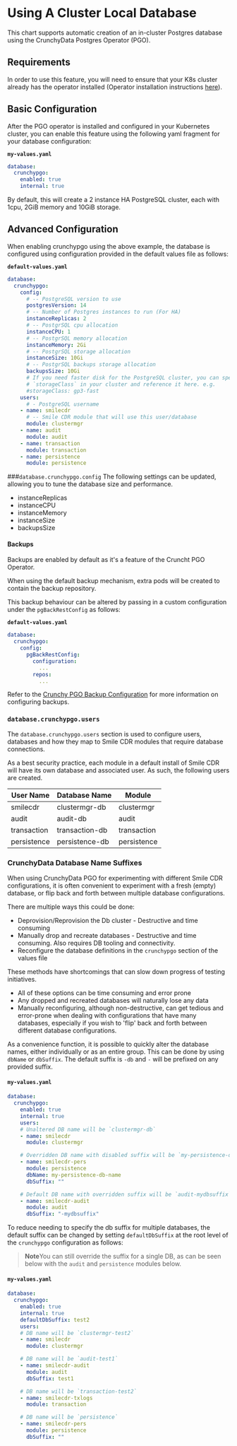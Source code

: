 # Using A Cluster Local Database
This chart supports automatic creation of an in-cluster Postgres database using the CrunchyData Postgres Operator (PGO).

## Requirements
In order to use this feature, you will need to ensure that your K8s cluster already has the operator installed
(Operator installation instructions [here](https://access.crunchydata.com/documentation/postgres-operator/v5/installation/)).

## Basic Configuration
After the PGO operator is installed and configured in your Kubernetes cluster, you can enable this feature using the following yaml fragment for your database configuration:

**`my-values.yaml`**
```yaml
database:
  crunchypgo:
    enabled: true
    internal: true
```

By default, this will create a 2 instance HA PostgreSQL cluster, each with 1cpu, 2GiB memory and 10GiB
storage.

## Advanced Configuration
When enabling crunchypgo using the above example, the database is configured using configuration provided in the default values file as follows:

**`default-values.yaml`**
```yaml
database:
  crunchypgo:
    config:
      # -- PostgreSQL version to use
      postgresVersion: 14
      # -- Number of Postgres instances to run (For HA)
      instanceReplicas: 2
      # -- PostgrSQL cpu allocation
      instanceCPU: 1
      # -- PostgrSQL memory allocation
      instanceMemory: 2Gi
      # -- PostgrSQL storage allocation
      instanceSize: 10Gi
      # -- PostgrSQL backups storage allocation
      backupsSize: 10Gi
      # If you need faster disk for the PostgreSQL cluster, you can specify a higher performance
      # `storageClass` in your cluster and reference it here. e.g.
      #storageClass: gp3-fast
    users:
      # - PostgreSQL username
    - name: smilecdr
      # -- Smile CDR module that will use this user/database
      module: clustermgr
    - name: audit
      module: audit
    - name: transaction
      module: transaction
    - name: persistence
      module: persistence
```

###`database.crunchypgo.config`
The following settings can be updated, allowing you to tune the database size and performance.

* instanceReplicas
* instanceCPU
* instanceMemory
* instanceSize
* backupsSize

#### Backups
Backups are enabled by default as it's a feature of the Cruncht PGO Operator.

When using the default backup mechanism, extra pods will be created to contain the backup repository.

This backup behaviour can be altered by passing in a custom configuration under the `pgBackRestConfig` as follows:

**`default-values.yaml`**
```yaml
database:
  crunchypgo:
    config:
      pgBackRestConfig:
        configuration:
          ...
        repos:
          ...
```

Refer to the [Crunchy PGO Backup Configuration](https://access.crunchydata.com/documentation/postgres-operator/latest/tutorials/backups-disaster-recovery/backups) for more information on configuring backups.


### `database.crunchypgo.users`
The `database.crunchypgo.users` section is used to configure users, databases and how they map to Smile CDR modules that require database connections.

As a best security practice, each module in a default install of Smile CDR will have its own database and associated user. As such, the following users are created.

| User Name | Database Name | Module |
| --------- | ------------- | ------ |
| smilecdr  | clustermgr-db    | clustermgr |
| audit     | audit-db         | audit |
| transaction | transaction-db | transaction |
| persistence | persistence-db | persistence |


### CrunchyData Database Name Suffixes
When using CrunchyData PGO for experimenting with different Smile CDR configurations, it is often convenient to experiment with a fresh (empty) database,
or flip back and forth between multiple database configurations.

There are multiple ways this could be done:

* Deprovision/Reprovision the Db cluster - Destructive and time consuming
* Manually drop and recreate databases - Destructive and time consuming. Also requires DB tooling and connectivity.
* Reconfigure the database definitions in the `crunchypgo` section of the values file

These methods have shortcomings that can slow down progress of testing initiatives.

* All of these options can be time consuming and error prone
* Any dropped and recreated databases will naturally lose any data
* Manually reconfiguring, although non-destructive, can get tedious and error-prone when dealing with configurations that have many databases,
especially if you wish to 'flip' back and forth between different database configurations.

As a convenience function, it is possible to quickly alter the database names, either individually or as an entire group.
This can be done by using `dbName` or `dbSuffix`. The default suffix is `-db` and `-` will be prefixed on any provided suffix.

#### `my-values.yaml`
```yaml
database:
  crunchypgo:
    enabled: true
    internal: true
    users:
    # Unaltered DB name will be `clustermgr-db`
    - name: smilecdr
      module: clustermgr

    # Overridden DB name with disabled suffix will be `my-persistence-db-name`
    - name: smilecdr-pers
      module: persistence
      dbName: my-persistence-db-name
      dbSuffix: ""

    # Default DB name with overridden suffix will be `audit-mydbsuffix`
    - name: smilecdr-audit
      module: audit
      dbSuffix: "-mydbsuffix"
```

To reduce needing to specify the db suffix for multiple databases, the default suffix can be changed by setting `defaultDbSuffix` at the root level of the `crunchypgo` configuration as follows:

>**Note**You can still override the suffix for a single DB, as can be seen below with the `audit` and `persistence` modules below.

#### `my-values.yaml`
```yaml
database:
  crunchypgo:
    enabled: true
    internal: true
    defaultDbSuffix: test2
    users:
    # DB name will be `clustermgr-test2`
    - name: smilecdr
      module: clustermgr

    # DB name will be `audit-test1`
    - name: smilecdr-audit
      module: audit
      dbSuffix: test1

    # DB name will be `transaction-test2`
    - name: smilecdr-txlogs
      module: transaction

    # DB name will be `persistence`
    - name: smilecdr-pers
      module: persistence
      dbSuffix: ""
```
